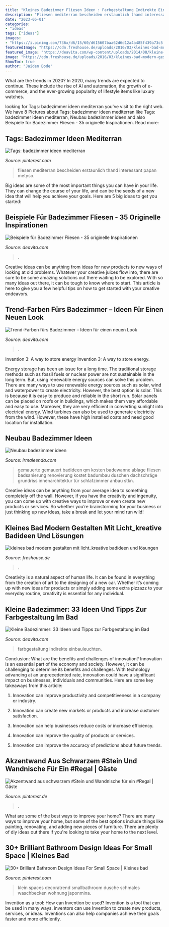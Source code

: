 ```yaml
---
title: "Kleines Badezimmer Fliesen Ideen : Farbgestaltung Indirekte Einbauleuchten"
description: "Fliesen mediterran bescheiden erstaunlich thand interessant papan metyso"
date: "2023-05-01"
categories:
- "ideas"
tags: ["ideas"]
images:
- "https://i.pinimg.com/736x/d6/15/60/d615607baa62d6d12a4a485f439a73c5.jpg"
featuredImage: "https://cdn.freshouse.de/uploads/2016/03/kleines-bad-modern-gestalten-mit-licht_kreative-badideen-und-lösungen-für-kleine-bäder-e1457723853588.jpg"
featured_image: "https://deavita.com/wp-content/uploads/2014/08/kleine-badezimmer-modern-idee-braun-beige-weiss-hochglanz-nasszelle.jpg"
image: "https://cdn.freshouse.de/uploads/2016/03/kleines-bad-modern-gestalten-mit-licht_kreative-badideen-und-lösungen-für-kleine-bäder-e1457723853588.jpg"
ShowToc: true
author: "Jaiden Bode"
---
```



What are the trends in 2020?
In 2020, many trends are expected to continue. These include the rise of AI and automation, the growth of e-commerce, and the ever-growing popularity of lifestyle items like luxury watches.

	

		
looking for Tags: badezimmer ideen mediterran you've visit to the right web. We have 8 Pictures about Tags: badezimmer ideen mediterran like Tags: badezimmer ideen mediterran, Neubau badezimmer ideen and also Beispiele für Badezimmer Fliesen - 35 originelle Inspirationen. Read more:
		
    
## Tags: Badezimmer Ideen Mediterran

<img loading=lazy src="https://i.pinimg.com/736x/b3/61/36/b3613681e46ee6d9d2bb6ce1b0c8c8c1.jpg" onerror="this.onerror=null;this.src='https://tse3.mm.bing.net/th?id=OIP.Ff5rrYGrL5Xm-7L4YsHBHQHaE6&amp;pid=15.1';" alt="Tags: badezimmer ideen mediterran">

_Source: pinterest.com_

>fliesen mediterran bescheiden erstaunlich thand interessant papan metyso. 

	

Big ideas are some of the most important things you can have in your life. They can change the course of your life, and can be the seeds of a new idea that will help you achieve your goals. Here are 5 big ideas to get you started: 

    
## Beispiele Für Badezimmer Fliesen - 35 Originelle Inspirationen

<img loading=lazy src="https://deavita.com/wp-content/uploads/2015/01/beispiele-fuer-badezimmer-fliesen-modern-mosaik-akzent-stein-optik-indirekte-beleuchtung.jpg" onerror="this.onerror=null;this.src='https://tse4.mm.bing.net/th?id=OIP.yrhMA2MkSh150p28-teCdwHaJ3&amp;pid=15.1';" alt="Beispiele für Badezimmer Fliesen - 35 originelle Inspirationen">

_Source: deavita.com_

>. 

	

Creative ideas can be anything from ideas for new products to new ways of looking at old problems. Whatever your creative juices flow into, there are sure to be some amazing solutions out there waiting to be explored. With so many ideas out there, it can be tough to know where to start. This article is here to give you a few helpful tips on how to get started with your creative endeavors.

    
## Trend-Farben Fürs Badezimmer – Ideen Für Einen Neuen Look

<img loading=lazy src="https://deavita.com/wp-content/uploads/2014/08/indigoblau-türkis-farben-gestaltung-badezimmer-fliesen-badewanne.jpeg" onerror="this.onerror=null;this.src='https://tse1.mm.bing.net/th?id=OIP.jCZRtmFtfmTdd-T2z4YFqQHaLH&amp;pid=15.1';" alt="Trend-Farben fürs Badezimmer – Ideen für einen neuen Look">

_Source: deavita.com_

>. 

	

Invention 3: A way to store energy
Invention 3: A way to store energy. 

Energy storage has been an issue for a long time. The traditional storage methods such as fossil fuels or nuclear power are not sustainable in the long term. 
But, using renewable energy sources can solve this problem. 
There are many ways to use renewable energy sources such as solar, wind and waterpower to create electricity. However, the best option is solar. This is because it is easy to produce and reliable in the short run. 
Solar panels can be placed on roofs or in buildings, which makes them very affordable and easy to use. Moreover, they are very efficient in converting sunlight into electrical energy. 
 Wind turbines can also be used to generate electricity from the wind. However, these have high installed costs and need good location for installation.

    
## Neubau Badezimmer Ideen

<img loading=lazy src="http://irmaleenda.com/images5/0718/neubau-badezimmer-ideen/neubau-badezimmer-ideen-11_10.jpg" onerror="this.onerror=null;this.src='https://tse3.mm.bing.net/th?id=OIP.8HG2eV7upUxos-9cyj5lKAHaLG&amp;pid=15.1';" alt="Neubau badezimmer ideen">

_Source: irmaleenda.com_

>gemauerte gemauert badideen qm kosten badewanne ablage fliesen badsanierung renovierung kostet badumbau duschen dachschräge grundriss innenarchitektur tür schlafzimmer anbau stkn. 

	

Creative ideas can be anything from your average idea to something completely off the wall. However, if you have the creativity and ingenuity, you can come up with creative ways to improve or even create new products or services. So whether you’re brainstorming for your business or just thinking up new ideas, take a break and let your mind run wild!

    
## Kleines Bad Modern Gestalten Mit Licht_kreative Badideen Und Lösungen

<img loading=lazy src="https://cdn.freshouse.de/uploads/2016/03/kleines-bad-modern-gestalten-mit-licht_kreative-badideen-und-lösungen-für-kleine-bäder-e1457723853588.jpg" onerror="this.onerror=null;this.src='https://tse2.mm.bing.net/th?id=OIP.ZbcM6usR_HH8uX_RrDn63AHaLU&amp;pid=15.1';" alt="kleines bad modern gestalten mit licht_kreative badideen und lösungen">

_Source: freshouse.de_

>. 

	

Creativity is a natural aspect of human life. It can be found in everything from the creation of art to the designing of a new car. Whether it’s coming up with new ideas for products or simply adding some extra pizzazz to your everyday routine, creativity is essential for any individual.

    
## Kleine Badezimmer: 33 Ideen Und Tipps Zur Farbgestaltung Im Bad

<img loading=lazy src="https://deavita.com/wp-content/uploads/2014/08/kleine-badezimmer-modern-idee-braun-beige-weiss-hochglanz-nasszelle.jpg" onerror="this.onerror=null;this.src='https://tse2.mm.bing.net/th?id=OIP.qRWIwnBjGm6eWa0YgPsoXgHaLH&amp;pid=15.1';" alt="Kleine Badezimmer: 33 Ideen und Tipps zur Farbgestaltung im Bad">

_Source: deavita.com_

>farbgestaltung indirekte einbauleuchten. 

	

Conclusion: What are the benefits and challenges of innovation?
Innovation is an essential part of the economy and society. However, it can be challenging to determine its benefits and challenges. With technology advancing at an unprecedented rate, innovation could have a significant impact on businesses, individuals and communities. Here are some key takeaways from this article:
1. Innovation can improve productivity and competitiveness in a company or industry.

2. Innovation can create new markets or products and increase customer satisfaction.

3. Innovation can help businesses reduce costs or increase efficiency.

4. Innovation can improve the quality of products or services.

5. Innovation can improve the accuracy of predictions about future trends.

    
## Akzentwand Aus Schwarzem #Stein Und Wandnische Für Ein #Regal | Gäste

<img loading=lazy src="https://i.pinimg.com/736x/d6/15/60/d615607baa62d6d12a4a485f439a73c5.jpg" onerror="this.onerror=null;this.src='https://tse4.mm.bing.net/th?id=OIP.AnLyNW4md7iKHyU8O0b37AHaLH&amp;pid=15.1';" alt="Akzentwand aus schwarzem #Stein und Wandnische für ein #Regal | Gäste">

_Source: pinterest.de_

>. 

	

What are some of the best ways to improve your home?
There are many ways to improve your home, but some of the best options include things like painting, renovating, and adding new pieces of furniture. There are plenty of diy ideas out there if you're looking to take your home to the next level.

    
## 30+ Brilliant Bathroom Design Ideas For Small Space | Kleines Bad

<img loading=lazy src="https://i.pinimg.com/736x/c5/b2/68/c5b2689b2f35a9241a466ec9084a0c32.jpg" onerror="this.onerror=null;this.src='https://tse4.mm.bing.net/th?id=OIP.SBPtQIOs350pwq0GzJgBigHaKe&amp;pid=15.1';" alt="30+ Brilliant Bathroom Design Ideas For Small Space | Kleines bad">

_Source: pinterest.com_

>klein spaces decoratrend smallbathroom dusche schmales waschbecken wohnung japonmina. 

	

Invention as a tool: How can Invention be used?
Invention is a tool that can be used in many ways. inventors can use Invention to create new products, services, or ideas. Inventions can also help companies achieve their goals faster and more efficiently.

